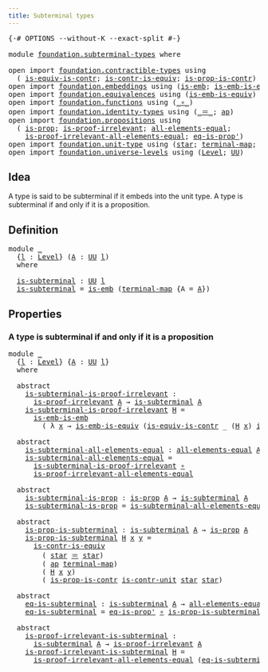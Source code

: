 ```yaml
---
title: Subterminal types
---
```


<pre class="Agda"><a id="43" class="Symbol">{-#</a> <a id="47" class="Keyword">OPTIONS</a> <a id="55" class="Pragma">--without-K</a> <a id="67" class="Pragma">--exact-split</a> <a id="81" class="Symbol">#-}</a>

<a id="86" class="Keyword">module</a> <a id="93" href="foundation.subterminal-types.html" class="Module">foundation.subterminal-types</a> <a id="122" class="Keyword">where</a>

<a id="129" class="Keyword">open</a> <a id="134" class="Keyword">import</a> <a id="141" href="foundation.contractible-types.html" class="Module">foundation.contractible-types</a> <a id="171" class="Keyword">using</a>
  <a id="179" class="Symbol">(</a> <a id="181" href="foundation-core.contractible-types.html#4047" class="Function">is-equiv-is-contr</a><a id="198" class="Symbol">;</a> <a id="200" href="foundation-core.contractible-types.html#3012" class="Function">is-contr-is-equiv</a><a id="217" class="Symbol">;</a> <a id="219" href="foundation-core.contractible-types.html#6620" class="Function">is-prop-is-contr</a><a id="235" class="Symbol">)</a>
<a id="237" class="Keyword">open</a> <a id="242" class="Keyword">import</a> <a id="249" href="foundation.embeddings.html" class="Module">foundation.embeddings</a> <a id="271" class="Keyword">using</a> <a id="277" class="Symbol">(</a><a id="278" href="foundation-core.embeddings.html#992" class="Function">is-emb</a><a id="284" class="Symbol">;</a> <a id="286" href="foundation-core.embeddings.html#1976" class="Function">is-emb-is-emb</a><a id="299" class="Symbol">)</a>
<a id="301" class="Keyword">open</a> <a id="306" class="Keyword">import</a> <a id="313" href="foundation.equivalences.html" class="Module">foundation.equivalences</a> <a id="337" class="Keyword">using</a> <a id="343" class="Symbol">(</a><a id="344" href="foundation-core.equivalences.html#15406" class="Function">is-emb-is-equiv</a><a id="359" class="Symbol">)</a>
<a id="361" class="Keyword">open</a> <a id="366" class="Keyword">import</a> <a id="373" href="foundation.functions.html" class="Module">foundation.functions</a> <a id="394" class="Keyword">using</a> <a id="400" class="Symbol">(</a><a id="401" href="foundation-core.functions.html#420" class="Function Operator">_∘_</a><a id="404" class="Symbol">)</a>
<a id="406" class="Keyword">open</a> <a id="411" class="Keyword">import</a> <a id="418" href="foundation.identity-types.html" class="Module">foundation.identity-types</a> <a id="444" class="Keyword">using</a> <a id="450" class="Symbol">(</a><a id="451" href="foundation-core.identity-types.html#1865" class="Function Operator">_＝_</a><a id="454" class="Symbol">;</a> <a id="456" href="foundation-core.identity-types.html#4003" class="Function">ap</a><a id="458" class="Symbol">)</a>
<a id="460" class="Keyword">open</a> <a id="465" class="Keyword">import</a> <a id="472" href="foundation.propositions.html" class="Module">foundation.propositions</a> <a id="496" class="Keyword">using</a>
  <a id="504" class="Symbol">(</a> <a id="506" href="foundation-core.propositions.html#1309" class="Function">is-prop</a><a id="513" class="Symbol">;</a> <a id="515" href="foundation-core.propositions.html#2278" class="Function">is-proof-irrelevant</a><a id="534" class="Symbol">;</a> <a id="536" href="foundation-core.propositions.html#2206" class="Function">all-elements-equal</a><a id="554" class="Symbol">;</a>
    <a id="560" href="foundation-core.propositions.html#2823" class="Function">is-proof-irrelevant-all-elements-equal</a><a id="598" class="Symbol">;</a> <a id="600" href="foundation-core.propositions.html#2620" class="Function">eq-is-prop&#39;</a><a id="611" class="Symbol">)</a>
<a id="613" class="Keyword">open</a> <a id="618" class="Keyword">import</a> <a id="625" href="foundation.unit-type.html" class="Module">foundation.unit-type</a> <a id="646" class="Keyword">using</a> <a id="652" class="Symbol">(</a><a id="653" href="foundation.unit-type.html#1108" class="InductiveConstructor">star</a><a id="657" class="Symbol">;</a> <a id="659" href="foundation.unit-type.html#1462" class="Function">terminal-map</a><a id="671" class="Symbol">;</a> <a id="673" href="foundation.unit-type.html#2024" class="Function">is-contr-unit</a><a id="686" class="Symbol">)</a>
<a id="688" class="Keyword">open</a> <a id="693" class="Keyword">import</a> <a id="700" href="foundation.universe-levels.html" class="Module">foundation.universe-levels</a> <a id="727" class="Keyword">using</a> <a id="733" class="Symbol">(</a><a id="734" href="Agda.Primitive.html#597" class="Postulate">Level</a><a id="739" class="Symbol">;</a> <a id="741" href="foundation-core.universe-levels.html#235" class="Primitive">UU</a><a id="743" class="Symbol">)</a>
</pre>
## Idea

A type is said to be subterminal if it embeds into the unit type. A type is subterminal if and only if it is a proposition.

## Definition

<pre class="Agda"><a id="907" class="Keyword">module</a> <a id="914" href="foundation.subterminal-types.html#914" class="Module">_</a>
  <a id="918" class="Symbol">{</a><a id="919" href="foundation.subterminal-types.html#919" class="Bound">l</a> <a id="921" class="Symbol">:</a> <a id="923" href="Agda.Primitive.html#597" class="Postulate">Level</a><a id="928" class="Symbol">}</a> <a id="930" class="Symbol">(</a><a id="931" href="foundation.subterminal-types.html#931" class="Bound">A</a> <a id="933" class="Symbol">:</a> <a id="935" href="foundation-core.universe-levels.html#235" class="Primitive">UU</a> <a id="938" href="foundation.subterminal-types.html#919" class="Bound">l</a><a id="939" class="Symbol">)</a>
  <a id="943" class="Keyword">where</a>
  
  <a id="954" href="foundation.subterminal-types.html#954" class="Function">is-subterminal</a> <a id="969" class="Symbol">:</a> <a id="971" href="foundation-core.universe-levels.html#235" class="Primitive">UU</a> <a id="974" href="foundation.subterminal-types.html#919" class="Bound">l</a>
  <a id="978" href="foundation.subterminal-types.html#954" class="Function">is-subterminal</a> <a id="993" class="Symbol">=</a> <a id="995" href="foundation-core.embeddings.html#992" class="Function">is-emb</a> <a id="1002" class="Symbol">(</a><a id="1003" href="foundation.unit-type.html#1462" class="Function">terminal-map</a> <a id="1016" class="Symbol">{</a><a id="1017" class="Argument">A</a> <a id="1019" class="Symbol">=</a> <a id="1021" href="foundation.subterminal-types.html#931" class="Bound">A</a><a id="1022" class="Symbol">})</a>
</pre>
## Properties

### A type is subterminal if and only if it is a proposition

<pre class="Agda"><a id="1115" class="Keyword">module</a> <a id="1122" href="foundation.subterminal-types.html#1122" class="Module">_</a>
  <a id="1126" class="Symbol">{</a><a id="1127" href="foundation.subterminal-types.html#1127" class="Bound">l</a> <a id="1129" class="Symbol">:</a> <a id="1131" href="Agda.Primitive.html#597" class="Postulate">Level</a><a id="1136" class="Symbol">}</a> <a id="1138" class="Symbol">{</a><a id="1139" href="foundation.subterminal-types.html#1139" class="Bound">A</a> <a id="1141" class="Symbol">:</a> <a id="1143" href="foundation-core.universe-levels.html#235" class="Primitive">UU</a> <a id="1146" href="foundation.subterminal-types.html#1127" class="Bound">l</a><a id="1147" class="Symbol">}</a>
  <a id="1151" class="Keyword">where</a>
  
  <a id="1162" class="Keyword">abstract</a>
    <a id="1175" href="foundation.subterminal-types.html#1175" class="Function">is-subterminal-is-proof-irrelevant</a> <a id="1210" class="Symbol">:</a>
      <a id="1218" href="foundation-core.propositions.html#2278" class="Function">is-proof-irrelevant</a> <a id="1238" href="foundation.subterminal-types.html#1139" class="Bound">A</a> <a id="1240" class="Symbol">→</a> <a id="1242" href="foundation.subterminal-types.html#954" class="Function">is-subterminal</a> <a id="1257" href="foundation.subterminal-types.html#1139" class="Bound">A</a>
    <a id="1263" href="foundation.subterminal-types.html#1175" class="Function">is-subterminal-is-proof-irrelevant</a> <a id="1298" href="foundation.subterminal-types.html#1298" class="Bound">H</a> <a id="1300" class="Symbol">=</a>
      <a id="1308" href="foundation-core.embeddings.html#1976" class="Function">is-emb-is-emb</a>
        <a id="1330" class="Symbol">(</a> <a id="1332" class="Symbol">λ</a> <a id="1334" href="foundation.subterminal-types.html#1334" class="Bound">x</a> <a id="1336" class="Symbol">→</a> <a id="1338" href="foundation-core.equivalences.html#15406" class="Function">is-emb-is-equiv</a> <a id="1354" class="Symbol">(</a><a id="1355" href="foundation-core.contractible-types.html#4047" class="Function">is-equiv-is-contr</a> <a id="1373" class="Symbol">_</a> <a id="1375" class="Symbol">(</a><a id="1376" href="foundation.subterminal-types.html#1298" class="Bound">H</a> <a id="1378" href="foundation.subterminal-types.html#1334" class="Bound">x</a><a id="1379" class="Symbol">)</a> <a id="1381" href="foundation.unit-type.html#2024" class="Function">is-contr-unit</a><a id="1394" class="Symbol">))</a>

  <a id="1400" class="Keyword">abstract</a>
    <a id="1413" href="foundation.subterminal-types.html#1413" class="Function">is-subterminal-all-elements-equal</a> <a id="1447" class="Symbol">:</a> <a id="1449" href="foundation-core.propositions.html#2206" class="Function">all-elements-equal</a> <a id="1468" href="foundation.subterminal-types.html#1139" class="Bound">A</a> <a id="1470" class="Symbol">→</a> <a id="1472" href="foundation.subterminal-types.html#954" class="Function">is-subterminal</a> <a id="1487" href="foundation.subterminal-types.html#1139" class="Bound">A</a>
    <a id="1493" href="foundation.subterminal-types.html#1413" class="Function">is-subterminal-all-elements-equal</a> <a id="1527" class="Symbol">=</a>
      <a id="1535" href="foundation.subterminal-types.html#1175" class="Function">is-subterminal-is-proof-irrelevant</a> <a id="1570" href="foundation-core.functions.html#420" class="Function Operator">∘</a>
      <a id="1578" href="foundation-core.propositions.html#2823" class="Function">is-proof-irrelevant-all-elements-equal</a>

  <a id="1620" class="Keyword">abstract</a>
    <a id="1633" href="foundation.subterminal-types.html#1633" class="Function">is-subterminal-is-prop</a> <a id="1656" class="Symbol">:</a> <a id="1658" href="foundation-core.propositions.html#1309" class="Function">is-prop</a> <a id="1666" href="foundation.subterminal-types.html#1139" class="Bound">A</a> <a id="1668" class="Symbol">→</a> <a id="1670" href="foundation.subterminal-types.html#954" class="Function">is-subterminal</a> <a id="1685" href="foundation.subterminal-types.html#1139" class="Bound">A</a>
    <a id="1691" href="foundation.subterminal-types.html#1633" class="Function">is-subterminal-is-prop</a> <a id="1714" class="Symbol">=</a> <a id="1716" href="foundation.subterminal-types.html#1413" class="Function">is-subterminal-all-elements-equal</a> <a id="1750" href="foundation-core.functions.html#420" class="Function Operator">∘</a> <a id="1752" href="foundation-core.propositions.html#2620" class="Function">eq-is-prop&#39;</a>

  <a id="1767" class="Keyword">abstract</a>
    <a id="1780" href="foundation.subterminal-types.html#1780" class="Function">is-prop-is-subterminal</a> <a id="1803" class="Symbol">:</a> <a id="1805" href="foundation.subterminal-types.html#954" class="Function">is-subterminal</a> <a id="1820" href="foundation.subterminal-types.html#1139" class="Bound">A</a> <a id="1822" class="Symbol">→</a> <a id="1824" href="foundation-core.propositions.html#1309" class="Function">is-prop</a> <a id="1832" href="foundation.subterminal-types.html#1139" class="Bound">A</a>
    <a id="1838" href="foundation.subterminal-types.html#1780" class="Function">is-prop-is-subterminal</a> <a id="1861" href="foundation.subterminal-types.html#1861" class="Bound">H</a> <a id="1863" href="foundation.subterminal-types.html#1863" class="Bound">x</a> <a id="1865" href="foundation.subterminal-types.html#1865" class="Bound">y</a> <a id="1867" class="Symbol">=</a>
      <a id="1875" href="foundation-core.contractible-types.html#3012" class="Function">is-contr-is-equiv</a>
        <a id="1901" class="Symbol">(</a> <a id="1903" href="foundation.unit-type.html#1108" class="InductiveConstructor">star</a> <a id="1908" href="foundation-core.identity-types.html#1865" class="Function Operator">＝</a> <a id="1910" href="foundation.unit-type.html#1108" class="InductiveConstructor">star</a><a id="1914" class="Symbol">)</a>
        <a id="1924" class="Symbol">(</a> <a id="1926" href="foundation-core.identity-types.html#4003" class="Function">ap</a> <a id="1929" href="foundation.unit-type.html#1462" class="Function">terminal-map</a><a id="1941" class="Symbol">)</a>
        <a id="1951" class="Symbol">(</a> <a id="1953" href="foundation.subterminal-types.html#1861" class="Bound">H</a> <a id="1955" href="foundation.subterminal-types.html#1863" class="Bound">x</a> <a id="1957" href="foundation.subterminal-types.html#1865" class="Bound">y</a><a id="1958" class="Symbol">)</a>
        <a id="1968" class="Symbol">(</a> <a id="1970" href="foundation-core.contractible-types.html#6620" class="Function">is-prop-is-contr</a> <a id="1987" href="foundation.unit-type.html#2024" class="Function">is-contr-unit</a> <a id="2001" href="foundation.unit-type.html#1108" class="InductiveConstructor">star</a> <a id="2006" href="foundation.unit-type.html#1108" class="InductiveConstructor">star</a><a id="2010" class="Symbol">)</a>

  <a id="2015" class="Keyword">abstract</a>
    <a id="2028" href="foundation.subterminal-types.html#2028" class="Function">eq-is-subterminal</a> <a id="2046" class="Symbol">:</a> <a id="2048" href="foundation.subterminal-types.html#954" class="Function">is-subterminal</a> <a id="2063" href="foundation.subterminal-types.html#1139" class="Bound">A</a> <a id="2065" class="Symbol">→</a> <a id="2067" href="foundation-core.propositions.html#2206" class="Function">all-elements-equal</a> <a id="2086" href="foundation.subterminal-types.html#1139" class="Bound">A</a>
    <a id="2092" href="foundation.subterminal-types.html#2028" class="Function">eq-is-subterminal</a> <a id="2110" class="Symbol">=</a> <a id="2112" href="foundation-core.propositions.html#2620" class="Function">eq-is-prop&#39;</a> <a id="2124" href="foundation-core.functions.html#420" class="Function Operator">∘</a> <a id="2126" href="foundation.subterminal-types.html#1780" class="Function">is-prop-is-subterminal</a>

  <a id="2152" class="Keyword">abstract</a>
    <a id="2165" href="foundation.subterminal-types.html#2165" class="Function">is-proof-irrelevant-is-subterminal</a> <a id="2200" class="Symbol">:</a>
      <a id="2208" href="foundation.subterminal-types.html#954" class="Function">is-subterminal</a> <a id="2223" href="foundation.subterminal-types.html#1139" class="Bound">A</a> <a id="2225" class="Symbol">→</a> <a id="2227" href="foundation-core.propositions.html#2278" class="Function">is-proof-irrelevant</a> <a id="2247" href="foundation.subterminal-types.html#1139" class="Bound">A</a>
    <a id="2253" href="foundation.subterminal-types.html#2165" class="Function">is-proof-irrelevant-is-subterminal</a> <a id="2288" href="foundation.subterminal-types.html#2288" class="Bound">H</a> <a id="2290" class="Symbol">=</a>
      <a id="2298" href="foundation-core.propositions.html#2823" class="Function">is-proof-irrelevant-all-elements-equal</a> <a id="2337" class="Symbol">(</a><a id="2338" href="foundation.subterminal-types.html#2028" class="Function">eq-is-subterminal</a> <a id="2356" href="foundation.subterminal-types.html#2288" class="Bound">H</a><a id="2357" class="Symbol">)</a>
</pre>